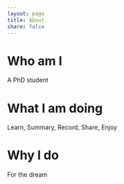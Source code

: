 ```yaml
---
layout: page
title: About
share: false
---
```


# Who am I

A PhD student

# What I am doing

Learn, Summary, Record, Share, Enjoy

# Why I do

For the dream

